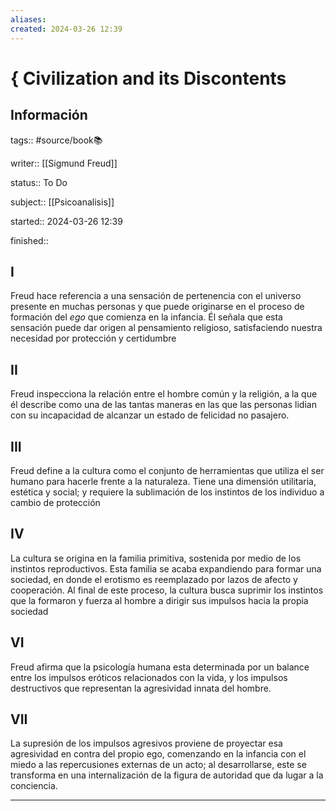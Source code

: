 ```yaml
---
aliases: 
created: 2024-03-26 12:39
---
```

# { Civilization and its Discontents
## Información
tags:: #source/book📚 

writer:: [[Sigmund Freud]]

status:: To Do

subject:: [[Psicoanalisis]]

started:: 2024-03-26 12:39

finished::

## I
Freud hace referencia a una sensación de pertenencia con el universo presente en muchas personas y que puede originarse en el proceso de formación del *ego* que comienza en la infancia. Él señala que esta sensación puede dar origen al pensamiento religioso, satisfaciendo nuestra necesidad por protección y certidumbre

## II
Freud inspecciona la relación entre el hombre común y la religión, a la que él describe como una de las tantas maneras en las que las personas lidian con su incapacidad de alcanzar un estado de felicidad no pasajero. 

## III
Freud define a la cultura como el conjunto de herramientas que utiliza el ser humano para hacerle frente a la naturaleza. Tiene una dimensión utilitaria, estética y social; y requiere la sublimación de los instintos de los individuo a cambio de protección

## IV
La cultura se origina en la familia primitiva, sostenida por medio de los instintos reproductivos. Esta familia se acaba expandiendo para formar una sociedad, en donde el erotismo es reemplazado por lazos de afecto y cooperación. Al final de este proceso, la cultura busca suprimir los instintos que la formaron y fuerza al hombre a dirigir sus impulsos hacia la propia sociedad

## VI
Freud afirma que la psicología humana esta determinada por un balance entre los impulsos eróticos relacionados con la vida, y los impulsos destructivos que representan la agresividad innata del hombre.

## VII
La supresión de los impulsos agresivos proviene de proyectar esa agresividad en contra del propio ego, comenzando en la infancia con el miedo a las repercusiones externas de un acto; al desarrollarse, este se transforma en una internalización de la figura de autoridad que da lugar a la conciencia.
___

